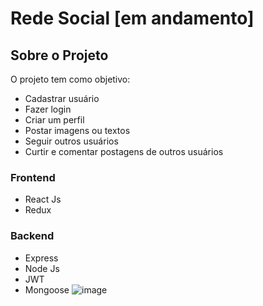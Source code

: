 # Rede Social [em andamento]

## Sobre o Projeto
O projeto tem como objetivo:
-  Cadastrar usuário
-  Fazer login
-  Criar um perfil
-  Postar imagens ou textos
-  Seguir outros usuários
-  Curtir e comentar postagens de outros usuários



### Frontend
- React Js
- Redux

### Backend
- Express
- Node Js
- JWT
- Mongoose
![image](https://user-images.githubusercontent.com/121184472/230194283-8813fbb6-eb38-4c8f-b254-4098d6eaa302.png)

